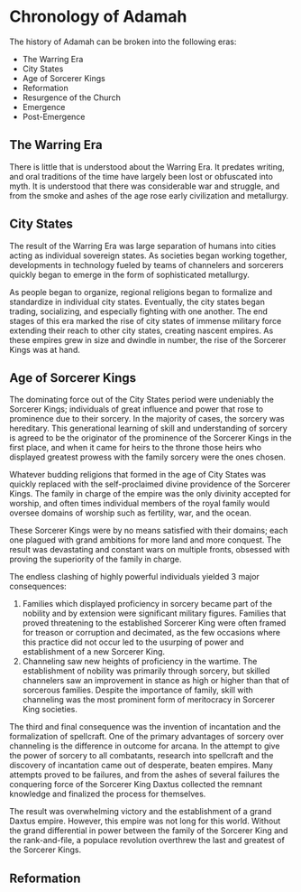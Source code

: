 # Chronology of Adamah

The history of Adamah can be broken into the following eras:

-   The Warring Era
-   City States
-   Age of Sorcerer Kings
-   Reformation
-   Resurgence of the Church
-   Emergence
-   Post-Emergence

## The Warring Era

There is little that is understood about the Warring Era. It predates writing, and oral traditions of the time have largely been lost or obfuscated into myth. It is understood that there was considerable war and struggle, and from the smoke and ashes of the age rose early civilization and metallurgy.

## City States

The result of the Warring Era was large separation of humans into cities acting as individual sovereign states. As societies began working together, developments in technology fueled by teams of channelers and sorcerers quickly began to emerge in the form of sophisticated metallurgy.

As people began to organize, regional religions began to formalize and standardize in individual city states. Eventually, the city states began trading, socializing, and especially fighting with one another. The end stages of this era marked the rise of city states of immense military force extending their reach to other city states, creating nascent empires. As these empires grew in size and dwindle in number, the rise of the Sorcerer Kings was at hand.

## Age of Sorcerer Kings

The dominating force out of the City States period were undeniably the Sorcerer Kings; individuals of great influence and power that rose to prominence due to their sorcery. In the majority of cases, the sorcery was hereditary. This generational learning of skill and understanding of sorcery is agreed to be the originator of the prominence of the Sorcerer Kings in the first place, and when it came for heirs to the throne those heirs who displayed greatest prowess with the family sorcery were the ones chosen.

Whatever budding religions that formed in the age of City States was quickly replaced with the self-proclaimed divine providence of the Sorcerer Kings. The family in charge of the empire was the only divinity accepted for worship, and often times individual members of the royal family would oversee domains of worship such as fertility, war, and the ocean.

These Sorcerer Kings were by no means satisfied with their domains; each one plagued with grand ambitions for more land and more conquest. The result was devastating and constant wars on multiple fronts, obsessed with proving the superiority of the family in charge.

The endless clashing of highly powerful individuals yielded 3 major consequences:

1. Families which displayed proficiency in sorcery became part of the nobility and by extension were significant military figures. Families that proved threatening to the established Sorcerer King were often framed for treason or corruption and decimated, as the few occasions where this practice did not occur led to the usurping of power and establishment of a new Sorcerer King.
2. Channeling saw new heights of proficiency in the wartime. The establishment of nobility was primarily through sorcery, but skilled channelers saw an improvement in stance as high or higher than that of sorcerous families. Despite the importance of family, skill with channeling was the most prominent form of meritocracy in Sorcerer King societies.

The third and final consequence was the invention of incantation and the formalization of spellcraft. One of the primary advantages of sorcery over channeling is the difference in outcome for arcana. In the attempt to give the power of sorcery to all combatants, research into spellcraft and the discovery of incantation came out of desperate, beaten empires. Many attempts proved to be failures, and from the ashes of several failures the conquering force of the Sorcerer King Daxtus collected the remnant knowledge and finalized the process for themselves.

The result was overwhelming victory and the establishment of a grand Daxtus empire. However, this empire was not long for this world. Without the grand differential in power between the family of the Sorcerer King and the rank-and-file, a populace revolution overthrew the last and greatest of the Sorcerer Kings.

## Reformation
